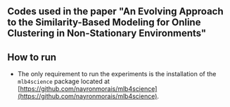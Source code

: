 <h2> Codes used in the paper "An Evolving Approach to the Similarity-Based Modeling for Online
Clustering in Non-Stationary Environments" </h2>

How to run 
------------
- The only requirement to run the experiments is the installation of the `mlb4science` package located at [https://github.com/nayronmorais/mlb4science](https://github.com/nayronmorais/mlb4science).